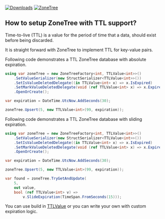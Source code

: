 [![Downloads](https://img.shields.io/nuget/dt/ZoneTree?style=for-the-badge&labelColor=319e12&color=55c212)](https://www.nuget.org/packages/ZoneTree/) [![ZoneTree](https://img.shields.io/github/stars/koculu/ZoneTree?style=for-the-badge&logo=github&label=github&color=f1c400&labelColor=454545&logoColor=ffffff)](https://github.com/koculu/ZoneTree)

## How to setup ZoneTree with TTL support?

Time-to-live (TTL) is a value for the period of time that a data, should exist before being discarded.

It is straight forward with ZoneTree to implement TTL for key-value pairs.

Following code demonstrates a TTL ZoneTree database with absolute expiration.

```C#
using var zoneTree = new ZoneTreeFactory<int, TTLValue<int>>()    
    .SetValueSerializer(new StructSerializer<TTLValue<int>>())
    .SetIsValueDeletedDelegate((in TTLValue<int> x) => x.IsExpired)
    .SetMarkValueDeletedDelegate(void (ref TTLValue<int> x) => x.Expire())
    .OpenOrCreate();

var expiration = DateTime.UtcNow.AddSeconds(30);

zoneTree.Upsert(5, new TTLValue<int>(99, expiration));
```


Following code demonstrates a TTL ZoneTree database with sliding expiration.

```C#
using var zoneTree = new ZoneTreeFactory<int, TTLValue<int>>()    
    .SetValueSerializer(new StructSerializer<TTLValue<int>>())
    .SetIsValueDeletedDelegate((in TTLValue<int> x) => x.IsExpired)
    .SetMarkValueDeletedDelegate(void (ref TTLValue<int> x) => x.Expire())
    .OpenOrCreate();

var expiration = DateTime.UtcNow.AddSeconds(30);

zoneTree.Upsert(5, new TTLValue<int>(99, expiration));

var found = zoneTree.TryGetAndUpdate(
    5,
    out value,
    bool (ref TTLValue<int> v) => 
        v.SlideExpiration(TimeSpan.FromSeconds(15)));  
```

You can use build in [TTLValue](/docs/ZoneTree/api/Tenray.ZoneTree.PresetTypes.TTLValue-1.html) or you can write your own with custom expiration logic.